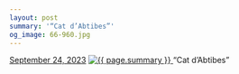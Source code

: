 ```yaml
---
layout: post
summary: '“Cat d’Abtibes”'
og_image: 66-960.jpg
---
```


<p>
  <time>
    <a href="/66">September 24, 2023</a>
  </time>
  <a href="/66">
    <img src="{{ site.assets_url }}/66-480.jpg" srcset="{{ site.assets_url }}/66-240.jpg 240w, {{ site.assets_url }}/66-480.jpg 480w, {{ site.assets_url }}/66-720.jpg 720w, {{ site.assets_url }}/66-960.jpg 960w" sizes="(min-width: 700px) 50vw, calc(100vw - 2rem)" alt="{{ page.summary }}" />
  </a>
  <span>“Cat d’Abtibes”</span>
</p>
